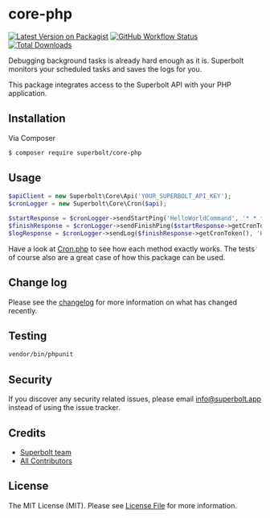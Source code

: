 # core-php

[![Latest Version on Packagist][ico-version]][link-packagist]
[![GitHub Workflow Status][ico-actions]][link-actions]
[![Total Downloads][ico-downloads]][link-downloads]

Debugging background tasks is already hard enough as it is. Superbolt monitors your scheduled tasks and saves the logs for you.

This package integrates access to the Superbolt API with your PHP application.

## Installation

Via Composer

``` bash
$ composer require superbolt/core-php
```

## Usage

``` php
$apiClient = new Superbolt\Core\Api('YOUR_SUPERBOLT_API_KEY');
$cronLogger = new Superbolt\Core\Cron($api);

$startResponse = $cronLogger->sendStartPing('HelloWorldCommand', '* * * * *', 'production');
$finishResponse = $cronLogger->sendFinishPing($startResponse->getCronToken(), 0);
$logResponse = $cronLogger->sendLog($finishResponse->getCronToken(), 'Hello World', 0);
```

Have a look at [Cron.php](src/Cron.php) to see how each method exactly works. The tests of course also are a great case of how this package can be used.

## Change log

Please see the [changelog](changelog.md) for more information on what has changed recently.

## Testing

``` bash
vendor/bin/phpunit
```

## Security

If you discover any security related issues, please email info@superbolt.app instead of using the issue tracker.

## Credits

- [Superbolt team][link-author]
- [All Contributors][link-contributors]

## License

The MIT License (MIT). Please see [License File](license.md) for more information.

[ico-version]: https://img.shields.io/packagist/v/superbolt/core-php.svg?style=flat-square
[ico-actions]: https://img.shields.io/github/workflow/status/superboltapp/core-php/Run%20tests/master?style=flat-square
[ico-downloads]: https://img.shields.io/packagist/dt/superbolt/core-php.svg?style=flat-square

[link-packagist]: https://packagist.org/packages/superbolt/core-php
[link-actions]: https://github.com/superboltapp/core-php/actions
[link-downloads]: https://packagist.org/packages/superbolt/core-php
[link-author]: https://github.com/superboltapp
[link-contributors]: ../../contributors
